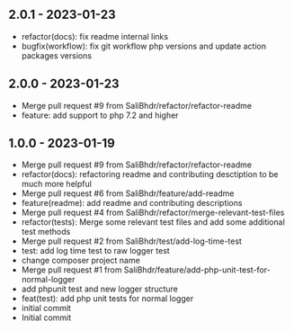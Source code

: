 ## 2.0.1 - 2023-01-23
 - refactor(docs): fix readme internal links
 - bugfix(workflow): fix git workflow php versions and update action packages versions

## 2.0.0 - 2023-01-23
 - Merge pull request #9 from SaliBhdr/refactor/refactor-readme
 - feature: add support to php 7.2 and higher

## 1.0.0 - 2023-01-19
 - Merge pull request #9 from SaliBhdr/refactor/refactor-readme
 - refactor(docs): refactoring readme and contributing desctiption to be much more helpful
 - Merge pull request #6 from SaliBhdr/feature/add-readme
 - feature(readme): add readme and contributing descriptions
 - Merge pull request #4 from SaliBhdr/refactor/merge-relevant-test-files
 - refactor(tests): Merge some relevant test files and add some additional test methods
 - Merge pull request #2 from SaliBhdr/test/add-log-time-test
 - test: add log time test to raw logger test
 - change composer project name
 - Merge pull request #1 from SaliBhdr/feature/add-php-unit-test-for-normal-logger
 - add phpunit test and new logger structure
 - feat(test): add php unit tests for normal logger
 - initial commit
 - Initial commit

